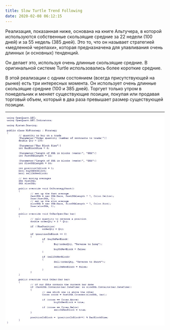 ```yaml
---
title: Slow Turtle Trend Following
date: 2020-02-08 06:12:15
---
```



Реализация, показанная ниже, основана на книге Альтучера, в которой используются собственные скользящие средние за 22 недели (100 дней) и за 55 недель (385 дней). 
Это то, что он называет стратегией «медленной черепахи», которая предназначена для улавливания очень длинных (и основных) тенденций. 

Он делает это, используя очень длинные скользящие средние. В оригинальной системе Turtle использовались более короткие средние. 

В этой реализации с одним состоянием (всегда присутствующей на рынке) есть три интересных момента. Он использует очень длинные скользящие средние (100 и 385 дней).
Торгует только утром в понедельник и меняет существующие позиции, покупая или продавая торговый объем, который в два раза превышает размер существующей позиции. 

---

<img src="https://raw.githubusercontent.com/Ragve-hub/scribble/gh-pages/images/slturtle.jpg" alt="2">
